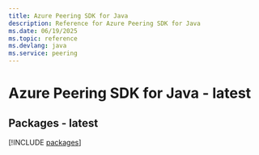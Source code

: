 ```yaml
---
title: Azure Peering SDK for Java
description: Reference for Azure Peering SDK for Java
ms.date: 06/19/2025
ms.topic: reference
ms.devlang: java
ms.service: peering
---
```

# Azure Peering SDK for Java - latest
## Packages - latest
[!INCLUDE [packages](peering-index.md)]